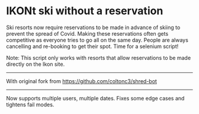 # IKONt ski without a reservation


Ski resorts now require reservations to be made in advance of skiing to prevent the spread of Covid. Making these reservations often gets competitive as everyone tries to go all on the same day. People are always cancelling and re-booking to get their spot. Time for a selenium script!

Note: This script only works with resorts that allow reservations to be made directly on the Ikon site.

---

With original fork from https://github.com/coltonc3/shred-bot

---

Now supports multiple users, multiple dates. Fixes some edge cases and tightens fail modes. 

